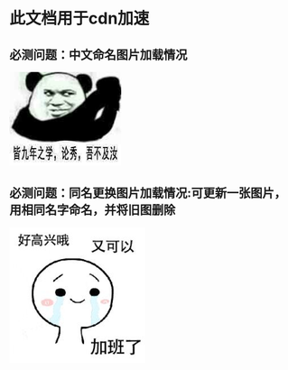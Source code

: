 # 此文档用于cdn加速
## 必测问题：中文命名图片加载情况
![](/images/同九，吾不及汝秀.jpg)

## 必测问题：同名更换图片加载情况:可更新一张图片，用相同名字命名，并将旧图删除
![](/images/真好，又可以加班了.gif)
